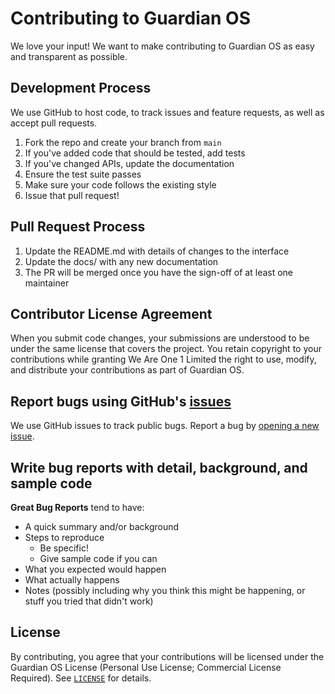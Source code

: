 # Contributing to Guardian OS

We love your input! We want to make contributing to Guardian OS as easy and transparent as possible.

## Development Process

We use GitHub to host code, to track issues and feature requests, as well as accept pull requests.

1. Fork the repo and create your branch from `main`
2. If you've added code that should be tested, add tests
3. If you've changed APIs, update the documentation
4. Ensure the test suite passes
5. Make sure your code follows the existing style
6. Issue that pull request!

## Pull Request Process

1. Update the README.md with details of changes to the interface
2. Update the docs/ with any new documentation
3. The PR will be merged once you have the sign-off of at least one maintainer

## Contributor License Agreement

When you submit code changes, your submissions are understood to be under the same license that covers the project. You retain copyright to your contributions while granting We Are One 1 Limited the right to use, modify, and distribute your contributions as part of Guardian OS.

## Report bugs using GitHub's [issues](https://github.com/jonnyweare/guardian-os-v1/issues)

We use GitHub issues to track public bugs. Report a bug by [opening a new issue](https://github.com/jonnyweare/guardian-os-v1/issues/new).

## Write bug reports with detail, background, and sample code

**Great Bug Reports** tend to have:

- A quick summary and/or background
- Steps to reproduce
  - Be specific!
  - Give sample code if you can
- What you expected would happen
- What actually happens
- Notes (possibly including why you think this might be happening, or stuff you tried that didn't work)

## License

By contributing, you agree that your contributions will be licensed under the Guardian OS License (Personal Use License; Commercial License Required). See [`LICENSE`](./LICENSE) for details.
